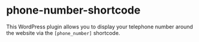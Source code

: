 # phone-number-shortcode
This WordPress plugin allows you to display your telephone number around the website via the `[phone_number]` shortcode.
